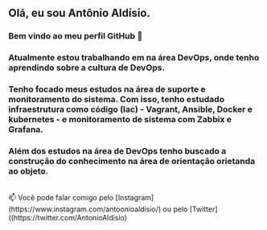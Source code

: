 ## Olá, eu sou Antônio Aldísio.
### Bem vindo ao meu perfil GitHub 👋


### Atualmente estou trabalhando em na área DevOps, onde tenho aprendindo sobre a cultura de DevOps. 
### Tenho focado meus estudos na área de suporte e monitoramento do sistema. Com isso, tenho estudado infraestrutura como código (Iac) - Vagrant, Ansible, Docker e kubernetes - e monitoramento de sistema com Zabbix e Grafana. 
### Além dos estudos na área de DevOps tenho buscado a construção do conhecimento na área de orientação orietanda ao objeto.

</br>
📫 Você pode falar comigo pelo [Instagram](https://www.instagram.com/antoonioaldisio/) ou pelo [Twitter]((https://twitter.com/AntonioAldisio) 
</br>



 
 
